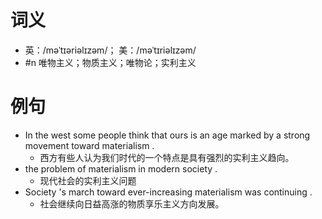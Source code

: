 # 词义
- 英：/məˈtɪəriəlɪzəm/； 美：/məˈtɪriəlɪzəm/
- #n 唯物主义；物质主义；唯物论；实利主义
# 例句
- In the west some people think that ours is an age marked by a strong movement toward materialism .
	- 西方有些人认为我们时代的一个特点是具有强烈的实利主义趋向。
- the problem of materialism in modern society .
	- 现代社会的实利主义问题
- Society 's march toward ever-increasing materialism was continuing .
	- 社会继续向日益高涨的物质享乐主义方向发展。
